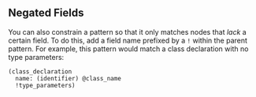 ## Negated Fields

You can also constrain a pattern so that it only matches nodes that _lack_ a
certain field. To do this, add a field name prefixed by a `!` within the parent
pattern. For example, this pattern would match a class declaration with no type
parameters:

```query
(class_declaration
  name: (identifier) @class_name
  !type_parameters)
```
